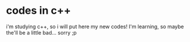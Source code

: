 # codes in c++ 
i'm studying c++, so i will put here my new codes! I'm learning, so maybe the'll be a little bad... sorry ;p
